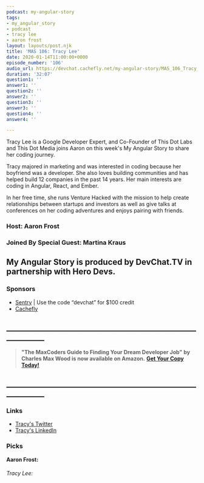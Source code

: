```yaml
---
podcast: my-angular-story
tags:
- my_angular_story
- podcast
- tracy lee
- aaron frost
layout: layouts/post.njk
title: 'MAS 106: Tracy Lee'
date: 2020-01-14T11:00:00+0000
episode_number: '106'
audio_url: https://devchat.cachefly.net/my-angular-story/MAS_106_Tracy_Lee.mp3
duration: '32:07'
question1: ''
answer1: ''
question2: ''
answer2: ''
question3: ''
answer3: ''
question4: ''
answer4: ''

---
```

Tracy Lee is a Google Developer Expert, and Co-Founder of This Dot Labs and This Dot Media joins Aaron on this week's My Angular Story to share her coding journey.

Tracy majored in marketing and was interested in coding because her boyfriend was a developer. She also loves building communities and has helped build 12 companies in the past 14 years. Her main interests are coding in Angular, React, and Ember.

In her free time, she runs Venture Hacked with the mission to help create relationships between startups and investors as well as give talks at conferences on her coding adventures and enjoys pairing with friends.

### Host: **Aaron Frost**

### Joined By Special Guest: **Martina Kraus**

## **My Angular Story is produced by DevChat.TV in partnership with Hero Devs.**

### Sponsors

* [Sentry](http://sentry.io/) | Use the code “devchat” for $100 credit
* [Cachefly](https://www.cachefly.com/)

## **____________________________________________________________**

> **"The MaxCoders Guide to Finding Your Dream Developer Job" by Charles Max Wood is now available on Amazon.** [**Get Your Copy Today!**](https://www.amazon.com/gp/product/B081MBL5C9/ref=as_li_ss_tl?ie=UTF8&linkCode=sl1&tag=devchattv-20&linkId=9d61363241636e2546ef46abba198746&language=en_US)

## **____________________________________________________________**

### Links

* [Tracy's Twitter](https://twitter.com/mstracylee "Tracy Lee")
* [Tracy's LinkedIn](https://www.linkedin.com/in/tracyslee/ "Tracy Lee")

### Picks

**Aaron Frost:**

###### Tracy Lee: